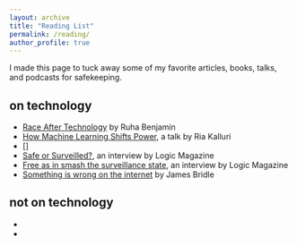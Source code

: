 ```yaml
---
layout: archive
title: "Reading List"
permalink: /reading/
author_profile: true
---
```


I made this page to tuck away some of my favorite articles, books, talks, and podcasts for safekeeping.

on technology
------

* [Race After Technology](https://www.ruhabenjamin.com/race-after-technology) by Ruha Benjamin
* [How Machine Learning Shifts Power](https://slideslive.com/38923453/the-values-of-machine-learning), a talk by Ria Kalluri
* []
* [Safe or Surveilled?](https://logicmag.io/security/safe-or-just-surveilled-tawana-petty-on-facial-recognition/), an interview by Logic Magazine
* [Free as in smash the surveillance state](https://logicmag.io/security/free-as-in-smash-the-surveillance-state-alison-macrina-on-library-freedom/), an interview by Logic Magazine
* [Something is wrong on the internet](https://medium.com/@jamesbridle/something-is-wrong-on-the-internet-c39c471271d2) by James Bridle

not on technology
------
* 
* 
